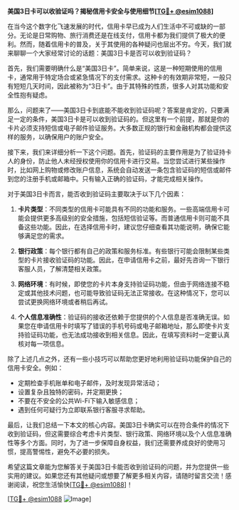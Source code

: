 **美国3日卡可以收验证吗？揭秘信用卡安全与使用细节[[TG💪+ @esim1088](https://t.me/s/esim1088)]**

在当今这个数字化飞速发展的时代，信用卡早已成为人们生活中不可或缺的一部分。无论是日常购物、旅行消费还是在线支付，信用卡都为我们提供了极大的便利。然而，随着信用卡的普及，关于其使用的各种疑问也层出不穷。今天，我们就来聊聊一个大家经常讨论的话题：美国3日卡是否可以收到验证码？

首先，我们需要明确什么是“美国3日卡”。简单来说，这是一种短期使用的信用卡，通常用于特定场合或紧急情况下的支付需求。这种卡的有效期非常短，一般只有短短几天时间，因此被称为“3日卡”。由于其特殊的性质，很多人对其功能和安全性抱有疑虑。

那么，问题来了——美国3日卡到底能不能收到验证码呢？答案是肯定的，只要满足一定的条件，美国3日卡是可以收到验证码的。但这里有一个前提，那就是你的卡片必须支持短信或电子邮件验证服务。大多数正规的银行和金融机构都会提供这样的服务，以确保用户的账户安全。

接下来，我们来详细分析一下这个问题。首先，验证码的主要作用是为了验证持卡人的身份，防止他人未经授权使用你的信用卡进行交易。当您尝试进行某些操作时，比如网上购物或修改账户信息，系统会自动发送一条包含验证码的短信或邮件到您的注册手机或邮箱中。只有输入正确的验证码，才能完成相关操作。

对于美国3日卡而言，能否收到验证码主要取决于以下几个因素：

1. **卡片类型**：不同类型的信用卡可能具有不同的功能和服务。一些高端信用卡可能会提供更多高级别的安全措施，包括短信验证等。而普通信用卡则可能不具备这些功能。因此，在选择信用卡时，建议您仔细查看其功能说明，确保它能够满足您的需求。

2. **银行政策**：每个银行都有自己的政策和服务标准。有些银行可能会限制某些类型的卡片接收验证码的功能。因此，在申请信用卡之前，最好先咨询一下银行客服人员，了解清楚相关政策。

3. **网络环境**：有时候，即使您的卡片本身支持验证码功能，但由于网络连接不稳定或其他技术问题，也可能导致验证码无法正常接收。在这种情况下，您可以尝试更换网络环境或者稍后再试。

4. **个人信息准确性**：验证码的接收还依赖于您提供的个人信息是否准确无误。如果您在申请信用卡时填写了错误的手机号码或电子邮箱地址，那么即使卡片支持验证码功能，也无法成功接收到相关信息。因此，在填写资料时一定要认真核对每一项信息。

除了上述几点之外，还有一些小技巧可以帮助您更好地利用验证码功能保护自己的信用卡安全。例如：

- 定期检查手机账单和电子邮件，及时发现异常活动；
- 设置复杂且独特的密码，并定期更换；
- 不要在不安全的公共Wi-Fi下输入敏感信息；
- 遇到任何可疑行为立即联系银行客服寻求帮助。

最后，让我们总结一下本文的核心内容。美国3日卡确实可以在符合条件的情况下收到验证码，但这需要综合考虑卡片类型、银行政策、网络环境以及个人信息准确性等多个方面。同时，为了进一步保障自身权益，我们还需要养成良好的使用习惯，提高警惕性，避免不必要的损失。

希望这篇文章能为您解答关于美国3日卡能否收到验证码的问题，并为您提供一些实用的建议。如果您还有其他疑问或想要了解更多相关内容，请随时留言交流！感谢阅读，祝您生活愉快[[TG💪+ @esim1088](https://t.me/s/esim1088)]！

[[TG💪+ @esim1088](https://t.me/s/esim1088) ![Image](https://i.postimg.cc/4NQfJmqS/Snipaste-2025-05-13-00-14-12.png)]